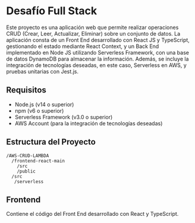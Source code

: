 # Desafío Full Stack

Este proyecto es una aplicación web que permite realizar operaciones CRUD (Crear, Leer, Actualizar, Eliminar) sobre un conjunto de datos. La aplicación consta de un Front End desarrollado con React JS y TypeScript, gestionando el estado mediante React Context, y un Back End implementado en Node JS utilizando Serverless Framework, con una base de datos DynamoDB para almacenar la información. Además, se incluye la integración de tecnologías deseadas, en este caso, Serverless en AWS, y pruebas unitarias con Jest.js.

## Requisitos

- Node.js (v14 o superior)
- npm (v6 o superior)
- Serverless Framework (v3.0 o superior)
- AWS Account (para la integración de tecnologías deseadas)

## Estructura del Proyecto

```plaintext
/AWS-CRUD-LAMBDA
  /frontend-react-main
    /src
    /public
  /src
   /serverless
   ````
## Frontend

Contiene el código del Front End desarrollado con React y TypeScript.
